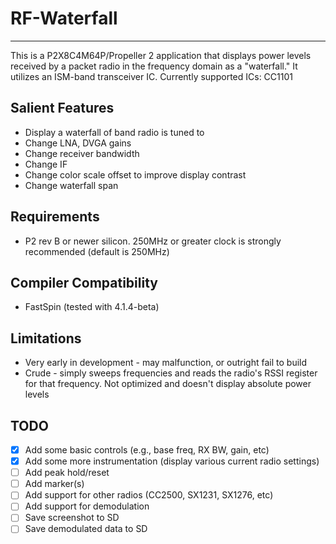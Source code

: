 # RF-Waterfall
--------------

This is a P2X8C4M64P/Propeller 2 application that displays power levels received by a packet radio in the frequency domain as a "waterfall." It utilizes an ISM-band transceiver IC. Currently supported ICs: CC1101

## Salient Features

* Display a waterfall of band radio is tuned to
* Change LNA, DVGA gains
* Change receiver bandwidth
* Change IF
* Change color scale offset to improve display contrast
* Change waterfall span

## Requirements

* P2 rev B or newer silicon. 250MHz or greater clock is strongly recommended (default is 250MHz)

## Compiler Compatibility

* FastSpin (tested with 4.1.4-beta)

## Limitations

* Very early in development - may malfunction, or outright fail to build
* Crude - simply sweeps frequencies and reads the radio's RSSI register for that frequency. Not optimized and doesn't display absolute power levels

## TODO

- [x] Add some basic controls (e.g., base freq, RX BW, gain, etc)
- [x] Add some more instrumentation (display various current radio settings)
- [ ] Add peak hold/reset
- [ ] Add marker(s)
- [ ] Add support for other radios (CC2500, SX1231, SX1276, etc)
- [ ] Add support for demodulation
- [ ] Save screenshot to SD
- [ ] Save demodulated data to SD
